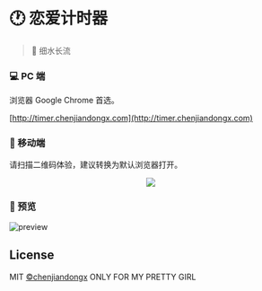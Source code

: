# 🕐 恋爱计时器
> 🎉 细水长流

### 💻 PC 端

浏览器 Google Chrome 首选。

[http://timer.chenjiandongx.com](http://timer.chenjiandongx.com)

### 📱 移动端

请扫描二维码体验，建议转换为默认浏览器打开。

<div align="center">
    <img src="https://user-images.githubusercontent.com/19553554/45627217-02e94b00-bac4-11e8-96bb-e5c7ce22acf7.png">
</div>

### 👀 预览

![preview](https://user-images.githubusercontent.com/19553554/45737479-8324c300-bc20-11e8-9ce1-111f3b67bfda.png)


## License
MIT [©chenjiandongx](https://github.com/chenjiandongx) ONLY FOR MY PRETTY GIRL
